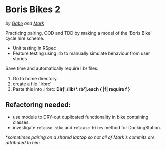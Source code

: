 # Boris Bikes 2 #
*by [Gabe](https://github.com/GabeMaker) and [Mark](https://github.com/Gwasanaethau)*

Practicing pairing, OOD and TDD by making a model of the 'Boris Bike' cycle hire scheme. 

- Unit testing in RSpec
- Feature testing using irb to manually simulate behaviour from user stories

Save time and automatically require lib/ files: 

1. Go to home directory. 
2. create a file '.irbrc' 
3. Paste this into .irbrc: **Dir['./lib/*.rb'].each { |f| require f }** 


## Refactoring needed:

- use module to DRY-out duplicated functionality in bike containing classes.
- investigate `release_bike` and `release_bikes` method for DockingStation.


**sometimes pairing on a shared laptop so not all of Mark's commits are attributed to him*
